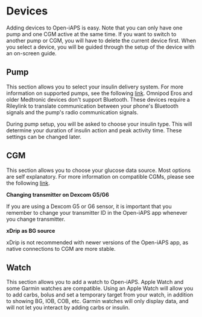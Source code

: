# Devices
Adding devices to Open-iAPS is easy. Note that you can only have one pump and one CGM active at the same time. If you want to switch to another pump or CGM, you will have to delete the current device first. When you select a device, you will be guided through the setup of the device with an on-screen guide.

## Pump
This section allows you to select your insulin delivery system. For more information on supported pumps, see the following [link](../Getting-Started/pump.md). Omnipod Eros and older Medtronic devices don't support Bluetooth. These devices require a Rileylink to translate communication between your phone's Bluetooth signals and the pump's radio communication signals.

During pump setup, you will be asked to choose your insulin type. This will determine your duration of insulin action and peak activity time. These settings can be changed later.

## CGM
This section allows you to choose your glucose data source. Most options are self explanatory. For more information on compatible CGMs, please see the following [link](../settings/devices/cgm.md).

<b>Changing transmitter on Dexcom G5/G6</b>

If you are using a Dexcom G5 or G6 sensor, it is important that you remember to change your transmitter ID in the Open-iAPS app whenever you change transmitter.

<b>xDrip as BG source</b>

xDrip is not recommended with newer versions of the Open-iAPS app, as native connections to CGM are more stable.

## Watch
This section allows you to add a watch to Open-iAPS. Apple Watch and some Garmin watches are compatible. Using an Apple Watch will allow you to add carbs, bolus and set a temporary target from your watch, in addition to showing BG, IOB, COB, etc. Garmin watches will only display data, and will not let you interact by adding carbs or insulin.
